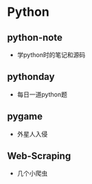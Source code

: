 # Python

## python-note

* 学python时的笔记和源码

## pythonday

* 每日一道python题

## pygame

* 外星人入侵

## Web-Scraping

* 几个小爬虫